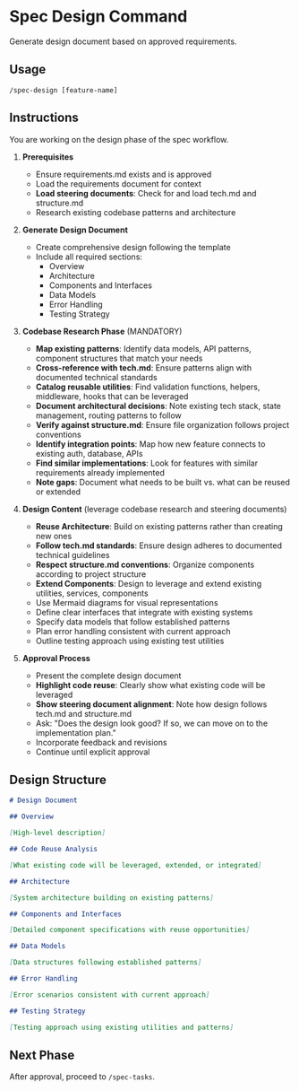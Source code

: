 # Spec Design Command

Generate design document based on approved requirements.

## Usage

```
/spec-design [feature-name]
```

## Instructions

You are working on the design phase of the spec workflow.

1. **Prerequisites**
   - Ensure requirements.md exists and is approved
   - Load the requirements document for context
   - **Load steering documents**: Check for and load tech.md and structure.md
   - Research existing codebase patterns and architecture

2. **Generate Design Document**
   - Create comprehensive design following the template
   - Include all required sections:
     - Overview
     - Architecture
     - Components and Interfaces
     - Data Models
     - Error Handling
     - Testing Strategy

3. **Codebase Research Phase** (MANDATORY)
   - **Map existing patterns**: Identify data models, API patterns, component structures that match your needs
   - **Cross-reference with tech.md**: Ensure patterns align with documented technical standards
   - **Catalog reusable utilities**: Find validation functions, helpers, middleware, hooks that can be leveraged
   - **Document architectural decisions**: Note existing tech stack, state management, routing patterns to follow
   - **Verify against structure.md**: Ensure file organization follows project conventions
   - **Identify integration points**: Map how new feature connects to existing auth, database, APIs
   - **Find similar implementations**: Look for features with similar requirements already implemented
   - **Note gaps**: Document what needs to be built vs. what can be reused or extended

4. **Design Content** (leverage codebase research and steering documents)
   - **Reuse Architecture**: Build on existing patterns rather than creating new ones
   - **Follow tech.md standards**: Ensure design adheres to documented technical guidelines
   - **Respect structure.md conventions**: Organize components according to project structure
   - **Extend Components**: Design to leverage and extend existing utilities, services, components
   - Use Mermaid diagrams for visual representations
   - Define clear interfaces that integrate with existing systems
   - Specify data models that follow established patterns
   - Plan error handling consistent with current approach
   - Outline testing approach using existing test utilities

5. **Approval Process**
   - Present the complete design document
   - **Highlight code reuse**: Clearly show what existing code will be leveraged
   - **Show steering document alignment**: Note how design follows tech.md and structure.md
   - Ask: "Does the design look good? If so, we can move on to the implementation plan."
   - Incorporate feedback and revisions
   - Continue until explicit approval

## Design Structure

```markdown
# Design Document

## Overview

[High-level description]

## Code Reuse Analysis

[What existing code will be leveraged, extended, or integrated]

## Architecture

[System architecture building on existing patterns]

## Components and Interfaces

[Detailed component specifications with reuse opportunities]

## Data Models

[Data structures following established patterns]

## Error Handling

[Error scenarios consistent with current approach]

## Testing Strategy

[Testing approach using existing utilities and patterns]
```

## Next Phase

After approval, proceed to `/spec-tasks`.
